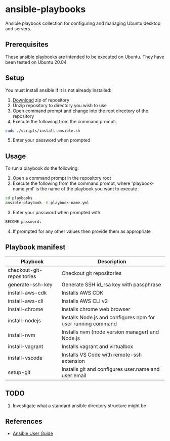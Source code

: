 # ansible-playbooks

Ansible playbook collection for configuring and managing Ubuntu desktop and servers.

## Prerequisites

These ansible playbooks are intended to be executed on Ubuntu. They have been tested on Ubuntu 20.04.


## Setup

You must install ansible if it is not already installed:

1. [Download](https://github.com/launchquickly/ansible-playbooks/archive/refs/heads/main.zip) zip of repository
1. Unzip repository to directory you wish to use
1. Open command prompt and change into the root directory of the repository
1. Execute the following from the command prompt:
```bash
sudo ./scripts/install-ansible.sh
```
5. Enter your password when prompted


## Usage

To run a playbook do the following:

1. Open a command prompt in the repository root
1. Execute the following from the command prompt, where 'playbook-name.yml' is the name of the playbook you want to execute :
```bash
cd playbooks
ansible-playbook -K playbook-name.yml
```
3. Enter your password when prompted with:
```bash
BECOME password:
```
4. If prompted for any other values then provide them as appropriate


## Playbook manifest

| Playbook | Description |
| --- | --- |
| checkout-git-repositories | Checkout git repositories |
| generate-ssh-key | Generate SSH id_rsa key with passphrase |
| install-aws-cdk | Installs AWS CDK |
| install-aws-cli | Installs AWS CLI v2 |
| install-chrome | Installs chrome web browser |
| install-nodejs | Installs Node.js and configures npm for user running command |
| install-nvm | Installs nvm (node version manager) and Node.js |
| install-vagrant | Installs vagrant and virtualbox |
| install-vscode | Installs VS Code with remote-ssh extension |
| setup-git | Installs git and configures user.name and user.email |


## TODO

1. Investigate what a standard ansible directory structure might be


## References

- [Ansible User Guide](https://docs.ansible.com/ansible/latest/user_guide/index.html)
